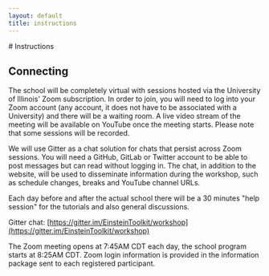 ```yaml
---
layout: default
title: instructions
---
```


<div class="container-fluid" markdown="1">
# Instructions

## Connecting
The school will be completely virtual with sessions hosted via the University
of Illinois' Zoom subscription. In order to join, you will need to log into
your Zoom account (any account, it does not have to be associated with a
University) and there will be a waiting room. A live video stream of the
meeting will be available on YouTube once the meeting starts. Please note that
some sessions will be recorded.

We will use Gitter as a chat solution for chats that persist across Zoom
sessions. You will need a GitHub, GitLab or Twitter account to be able to post
messages but can read without logging in. The chat, in addition to the website,
will be used to disseminate information during the workshop, such as schedule
changes, breaks and YouTube channel URLs.

Each day before and after the actual school there will be a 30 minutes "help
session" for the tutorials and also general discussions.

Gitter chat:
[https://gitter.im/EinsteinToolkit/workshop](https://gitter.im/EinsteinToolkit/workshop)

The Zoom meeting opens at 7:45AM CDT each day, the school program starts at
8:25AM CDT. Zoom login information is provided in the information package sent
to each registered participant.

</div>
